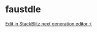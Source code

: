 # faustdle

[Edit in StackBlitz next generation editor ⚡️](https://stackblitz.com/~/github.com/Xtra3678/faustdle)